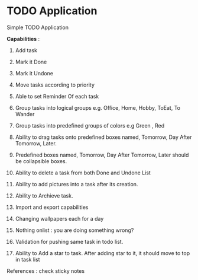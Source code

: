 # TODO Application
Simple TODO Application

<B>Capabilities</B> :    
 
1.	Add task 

2.	Mark it Done 

3.	Mark it Undone 

4.	Move tasks according to priority

5.	Able to set Reminder Of each task

6.	Group tasks into logical groups
	e.g. Office, Home, Hobby, ToEat, To Wander
	
7.	Group tasks into predefined groups of colors
	e.g Green , Red
	
8.	Ability to drag tasks onto predefined boxes named, Tomorrow, Day After Tomorrow, Later.

9.	Predefined boxes named, Tomorrow, Day After Tomorrow, Later should be collapsible boxes.

10.	Ability to delete a task from both Done and Undone List

11. Ability to add pictures into a task after its creation.

12. Ability to Archieve task.

13. Import and export capabilities

14.	Changing wallpapers each for a day

15. Nothing onlist : you are doing something wrong?

16. Validation for pushing same task in todo list.

17. Ability to Add a star to task. After adding star to it, it should move to top in task list


References : check sticky notes


	
